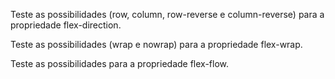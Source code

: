 Teste as possibilidades (row, column, row-reverse e column-reverse) para a propriedade flex-direction.

Teste as possibilidades (wrap e nowrap) para a propriedade flex-wrap.

Teste as possibilidades para a propriedade flex-flow.